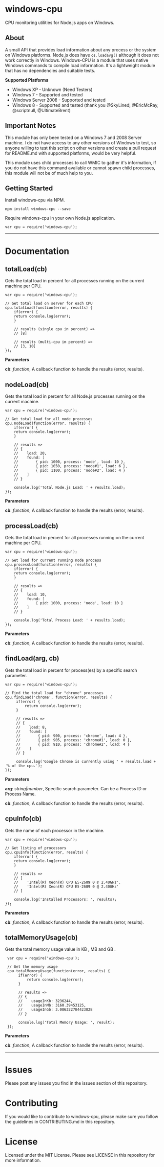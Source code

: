 windows-cpu
===========

CPU monitoring utilities for Node.js apps on Windows.

## About
A small API that provides load information about any process or the system on Windows platforms. Node.js does have `os.loadavg()` although it does not work correctly in Windows. Windows-CPU is a module that uses native Windows commands to compile load information. It's a lightweight module that has no dependencies and suitable tests.

**Supported Platforms**

- Windows XP - Unknown (Need Testers)
- Windows 7 - Supported and tested
- Windows Server 2008 - Supported and tested
- Windows 8 - Supported and tested (thank you @SkyLined, @EricMcRay, @scriptnull, @UltimateBrent)

## Important Notes
This module has only been tested on a Windows 7 and 2008 Server machine. I do not have access to any other versions of Windows to test, so anyone willing to test this script on other versions and create a pull request for README.md with supported platforms, would be very helpful.

This module uses child processes to call WMIC to gather it's information, if you do not have this command available or cannot spawn child processes, this module will not be of much help to you.

## Getting Started
Install windows-cpu via NPM.

	npm install windows-cpu --save

Require windows-cpu in your own Node.js application.

	var cpu = require('windows-cpu');


----------

# Documentation
totalLoad(cb)
-------------
Gets the total load in percent for all processes running on the current machine per CPU.

	var cpu = require('windows-cpu');
	
	// Get total load on server for each CPU
	cpu.totalLoad(function(error, results) {
		if(error) {
		return console.log(error);
		}
		
		// results (single cpu in percent) =>
		// [8]
		
		// results (multi-cpu in percent) =>
		// [3, 10]
	});


**Parameters**

**cb**:  *function*,  A callback function to handle the results (error, results).

nodeLoad(cb)
------------
Gets the total load in percent for all Node.js processes running on the current machine.

	var cpu = require('windows-cpu');
	
	// Get total load for all node processes
	cpu.nodeLoad(function(error, results) {
		if(error) {
		return console.log(error);
		}
		
		// results =>
		// {
		//    load: 20,
		//    found: [
		//        { pid: 1000, process: 'node', load: 10 },
		//        { pid: 1050, process: 'node#1', load: 6 },
		//        { pid: 1100, process: 'node#2', load: 4 }
		//    ]
		// }
		
		console.log('Total Node.js Load: ' + results.load);
	});


**Parameters**

**cb**:  *function*,  A callback function to handle the results (error, results).

processLoad(cb)
---------------
Gets the total load in percent for all processes running on the current machine per CPU.

	var cpu = require('windows-cpu');
	
	// Get load for current running node process
	cpu.processLoad(function(error, results) {
		if(error) {
		return console.log(error);
		}
		
		// results =>
		// {
		//    load: 10,
		//    found: [
		//        { pid: 1000, process: 'node', load: 10 }
		//    ]
		// }
		
		console.log('Total Process Load: ' + results.load);
	});


**Parameters**

**cb**:  *function*,  A callback function to handle the results (error, results).

findLoad(arg, cb)
---------------
Gets the total load in percent for process(es) by a specific search parameter.

	var cpu = require('windows-cpu');
    
    // Find the total load for "chrome" processes
    cpu.findLoad('chrome', function(error, results) {
         if(error) {
             return console.log(error);
         }
   
         // results =>
         // {
         //    load: 8,
         //    found: [
         //        { pid: 900, process: 'chrome', load: 4 },
         //        { pid: 905, process: 'chrome#1', load: 0 },
         //        { pid: 910, process: 'chrome#2', load: 4 }
         //    ]
         // }
   
         console.log('Google Chrome is currently using ' + results.load + '% of the cpu.');
    });


**Parameters**

**arg**: *string|number*, Specific search parameter. Can be a Process ID or Process Name.

**cb**:  *function*,  A callback function to handle the results (error, results).

cpuInfo(cb)
-----------
Gets the name of each processor in the machine.

	var cpu = require('windows-cpu');
	
	// Get listing of processors
	cpu.cpuInfo(function(error, results) {
		if(error) {
		return console.log(error);
		}
		
		// results =>
		// [
		//    'Intel(R) Xeon(R) CPU E5-2609 0 @ 2.40GHz',
		//    'Intel(R) Xeon(R) CPU E5-2609 0 @ 2.40GHz'
		// ]
		
		console.log('Installed Processors: ', results);
	});


**Parameters**

**cb**:  *function*,  A callback function to handle the results (error, results).

totalMemoryUsage(cb)
--------------------    
Gets the total memory usage value in KB , MB and GB .
      
     var cpu = require('windows-cpu');
    
     // Get the memory usage 
     cpu.totalMemoryUsage(function(error, results) {
          if(error) {
              return console.log(error);
          }
    
          // results =>
          // { 
          //    usageInKb: 3236244,
          //    usageInMb: 3160.39453125,
          //    usageInGb: 3.086322784423828 
          // }
    
          console.log('Total Memory Usage: ', result);
     });

**Parameters**

**cb**:  *function*,  A callback function to handle the results (error, results).


----------

# Issues
Please post any issues you find in the issues section of this repository.

# Contributing
If you would like to contribute to windows-cpu, please make sure you follow the guidelines in CONTRIBUTING.md in this repository.

# License
Licensed under the MIT License. Please see LICENSE in this repository for more information.
